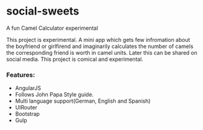 # social-sweets
A fun Camel Calculator experimental

This project is experimental. A mini app which gets few infromation about the boyfriend or girlfirend and imaginarily calculates the number of camels the corresponding friend is worth in camel units. Later this can be shared on social media. This project is comical and experimental.

### Features:
  - AngularJS
  - Follows John Papa Style guide.
  - Multi language support(German, English and Spanish)
  - UIRouter
  - Bootstrap
  - Gulp
